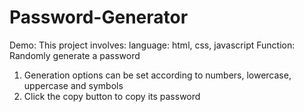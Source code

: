 # Password-Generator
Demo: [](https://sws651.github.io/Password-Generator/)
This project involves:
language: html, css, javascript
Function: Randomly generate a password
1. Generation options can be set according to numbers, lowercase, uppercase and symbols
2. Click the copy button to copy its password
